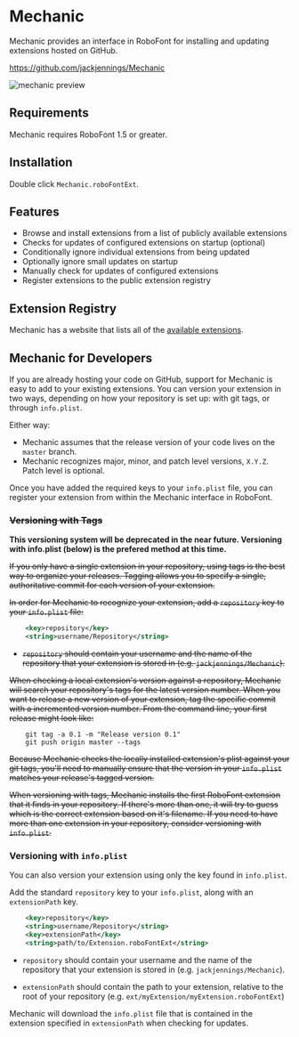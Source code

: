 Mechanic
========

Mechanic provides an interface in RoboFont for installing and updating extensions hosted on GitHub.

https://github.com/jackjennings/Mechanic

![mechanic preview](http://ja.ckjennin.gs/public/images/Mechanic-preview.png)

Requirements
------------

Mechanic requires RoboFont 1.5 or greater.

Installation
------------

Double click `Mechanic.roboFontExt`.

Features
--------

* Browse and install extensions from a list of publicly available extensions
* Checks for updates of configured extensions on startup (optional)
* Conditionally ignore individual extensions from being updated
* Optionally ignore small updates on startup
* Manually check for updates of configured extensions
* Register extensions to the public extension registry

Extension Registry
------------------

Mechanic has a website that lists all of the [available extensions](http://robofontmechanic.com).

Mechanic for Developers
-----------------------

If you are already hosting your code on GitHub, support for Mechanic is easy to add to your existing extensions. You can version your extension in two ways, depending on how your repository is set up: with git tags, or through `info.plist`.

Either way:
* Mechanic assumes that the release version of your code lives on the `master` branch.
* Mechanic recognizes major, minor, and patch level versions, `X.Y.Z`. Patch level is optional.

Once you have added the required keys to your `info.plist` file, you can register your extension from within the Mechanic interface in RoboFont.

### ~~Versioning with Tags~~

**This versioning system will be deprecated in the near future. Versioning with info.plist (below) is the prefered method at this time.**

~~If you only have a single extension in your repository, using tags is the best way to organize your releases. Tagging allows you to specify a single, authoritative commit for each version of your extension.~~

~~In order for Mechanic to recognize your extension, add a `repository` key to your `info.plist` file:~~

```xml
	<key>repository</key>
	<string>username/Repository</string>
```

* ~~`repository` should contain your username and the name of the repository that your extension is stored in (e.g. `jackjennings/Mechanic`).~~

~~When checking a local extension's version against a repository, Mechanic will search your repository's tags for the latest version number. When you want to release a new version of your extension, tag the specific commit with a incremented version number. From the command line, your first release might look like:~~

```
	git tag -a 0.1 -m "Release version 0.1"
	git push origin master --tags
```

~~Because Mechanic checks the locally installed extension's plist against your git tags, you'll need to manually ensure that the version in your `info.plist` matches your release's tagged version.~~

~~When versioning with tags, Mechanic installs the first RoboFont extension that it finds in your repository. If there's more than one, it will try to guess which is the correct extension based on it's filename. If you need to have more than one extension in your repository, consider versioning with `info.plist`.~~

### Versioning with `info.plist`

You can also version your extension using only the key found in `info.plist`.

Add the standard `repository` key to your `info.plist`, along with an `extensionPath` key.

```xml
	<key>repository</key>
	<string>username/Repository</string>
	<key>extensionPath</key>
	<string>path/to/Extension.roboFontExt</string>
```

* `repository` should contain your username and the name of the repository that your extension is stored in (e.g. `jackjennings/Mechanic`).

* `extensionPath` should contain the path to your extension, relative to the root of your repository (e.g. `ext/myExtension/myExtension.roboFontExt`)

Mechanic will download the `info.plist` file that is contained in the extension specified in `extensionPath` when checking for updates.
